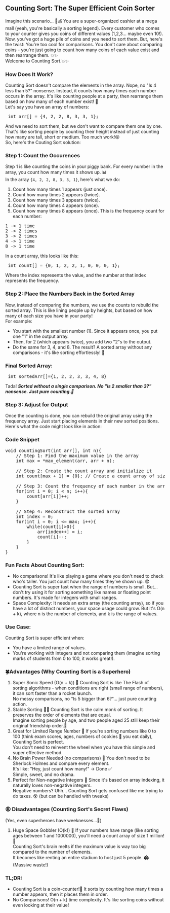 ## Counting Sort: The Super Efficient Coin Sorter

Imagine this scenario... 🏦💰
You are a super-organized cashier at a mega mall (yeah, you're basically a sorting legend). Every customer who comes to your counter gives you coins of different values (1,2,3... maybe even 10!). Now, you've got a huge pile of coins and you need to sort them. But, here's the twist: You're too cool for comparisons. You don't care about comparing coins - you're just going to count how many coins of each value exist and then rearrange them. 💥✨<br>
Welcome to Counting Sort.💥✨

### How Does It Work?
Counting Sort doesn't compare the elements in the array. Nope, no "Is 4 less than 5?" nonsense. Instead, it counts how many times each number occurs in the array. It's like counting people at a party, then rearrange them based on how many of each number exist! 🎉<br>
Let's say you have an array of numbers:
<pre> int arr[] = {4, 2, 2, 8, 3, 3, 1}; </pre>
And we need to sort them, but we don't want to compare them one by one. That's like sorting people by counting their height instead of just counting how many are tall, short or medium. Too much work!😜<br>
So, here's the Couting Sort solution:

### Step 1: Count the Occurences
Step 1 is like counting the coins in your piggy bank. For every number in the array, you count how many times it shows up. 📊<br>
In the array `{4, 2, 2, 8, 3, 3, 1}`, here's what we do:
1. Count how many times 1 appears (just once).
2. Count how many times 2 appears (twice).
3. Count how many times 3 appears (twice).
4. Count how many times 4 appears (once).
5. Count how many times 8 appears (once).
This is the frequency count for each number:
<pre>
1 -> 1 time
2 -> 2 times
3 -> 2 times
4 -> 1 time
8 -> 1 time </pre>

In a count array, this looks like this:
<pre> int count[] = {0, 1, 2, 2, 1, 0, 0, 0, 1}; </pre>
Where the index represents the value, and the number at that index represents the frequency.

### Step 2: Place the Numbers Back in the Sorted Array
Now, instead of comparing the numbers, we use the counts to rebuild the sorted array. This is like lining people up by heights, but based on how many of each size you have in your party!<br>
For example:
- You start with the smallest number (1). Since it appears once, you put one "1" in the output array.
- Then, for 2 (which appears twice), you add two "2"s to the output.
- Do the same for 3, 4, and 8.
The result? A sorted array without any comparisons - it's like sorting effortlessly! 💪

### Final Sorted Array:
<pre> int sortedArr[]={1, 2, 2, 3, 3, 4, 8} </pre>

Tada! ***Sorted without a single comparison. No "is 2 smaller than 3?" nonsense. Just pure counting.🎉***

### Step 3: Adjust for Output
Once the counting is done, you can rebuild the original array using the frequency array. Just start placing elements in their new sorted positions.<br>
Here's what the code might look like in action:

### Code Snippet
<pre>
void countingSort(int arr[], int n){
    // Step 1: Find the maximum value in the array
    int max = *max_element(arr, arr + n);

    // Step 2: Create the count array and initialize it
    int count[max + 1] = {0}; // Create a count array of size (max + 1)

    // Step 3: Count the frequency of each number in the array
    for(int i = 0; i < n; i++){
        count[arr[i]]++;
    }

    // Step 4: Reconstruct the sorted array
    int index = 0;
    for(int i = 0; i <= max; i++){
        while(count[i]>0){
            arr[index++] = i;
            count[i]--;
        }
    }
} </pre>

### Fun Facts About Counting Sort:
- No comparisons! It's like playing a game where you don't need to check who's taller. You just count how many times they've shown up. 😎
- Counting Sort is super fast when the range of numbers is small. But... don't try using it for sorting something like names or floating point numbers. It's made for integers with small ranges.
- Space Complexity: It needs an extra array (the counting array), so if you have a lot of distinct numbers, your space usage could grow. But it's O(n + k), where n is the number of elements, and k is the range of values.

### Use Case:
Counting Sort is super efficient when:
- You have a limited range of values.
- You're working with integers and not comparing them (imagine sorting marks of students from 0 to 100, it works great!).

### 🍀Advantages (Why Counting Sort is a Superhero)
1. Super Sonic Speed (O(n + k)) 🚀
    Counting Sort is like The Flash of sorting algorithms - when conditions are right (small range of numbers), it can sort faster than a rocket launch.<br>
    No messy comparisons, no "Is 5 bigger than 6?"... just pure counting action.
2. Stable Sorting 🧘‍♂️ Counting Sort is the calm monk of sorting. It preserves the order of elements that are equal.<br>
Imagine sorting people by age, and two people aged 25 still keep their original friendship order.👫
3. Great for Limited Range Number 🎯 If you're sorting numbers like 0 to 100 (think exam scores, ages, numbers of cookies 🍪 you eat daily), Counting Sort is perfect.<br>
You don't need to reinvent the wheel when you have this simple and super effective method.
4. No Brain Power Needed (no comparisons) 🧠
You don't need to be Sherlock Holmes and compare every element.<br>
It's like: "Hey, just count how many!" -> Done ✅<br>
Simple, sweet, and no drama.
5. Perfect for Non-negative Integers 🧸
Since it's based on array indexing, it naturally loves non-negative integers.<br>
Negative numbers? Uhh... Counting Sort gets confused like me trying to do taxes. 😵 (but can be handled with tweaks)

### 😩 Disadvantages (Counting Sort's Secret Flaws)
(Yes, even superheroes have weeknesses...👀)
1. Huge Space Gobbler (O(k)) 🏰 If your numbers have range (like sorting ages between 1 and 1000000), you'll need a count array of size 1 million!🏰<br>
Counting Sort's brain melts if the maximum value is way too big compared to the number of elements.<br>
It becomes like renting an entire stadium to host just 5 people. 🏟️ (Massive waste!)

### TL;DR:
- Counting Sort is a coin-counter!🧮 It sorts by counting how many times a number appears, then it places them in order.
- No Comparisons! O(n + k) time complexity. It's like sorting coins without even looking at their value!